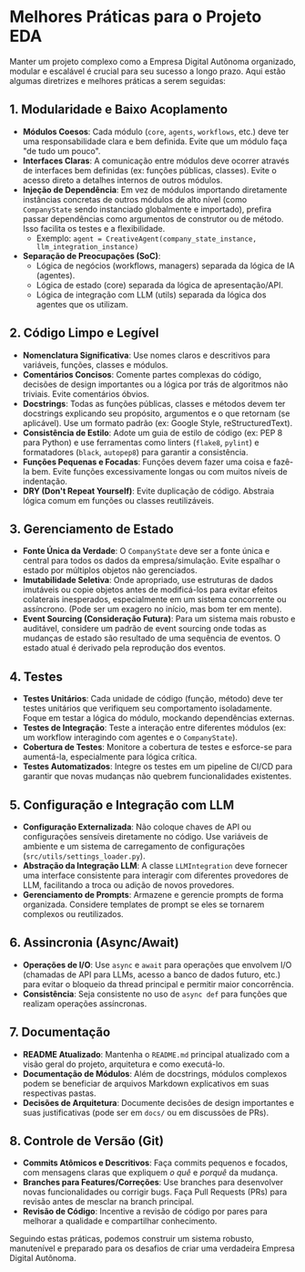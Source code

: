 # Melhores Práticas para o Projeto EDA

Manter um projeto complexo como a Empresa Digital Autônoma organizado, modular e escalável é crucial para seu sucesso a longo prazo. Aqui estão algumas diretrizes e melhores práticas a serem seguidas:

## 1. Modularidade e Baixo Acoplamento

-   **Módulos Coesos**: Cada módulo (`core`, `agents`, `workflows`, etc.) deve ter uma responsabilidade clara e bem definida. Evite que um módulo faça "de tudo um pouco".
-   **Interfaces Claras**: A comunicação entre módulos deve ocorrer através de interfaces bem definidas (ex: funções públicas, classes). Evite o acesso direto a detalhes internos de outros módulos.
-   **Injeção de Dependência**: Em vez de módulos importando diretamente instâncias concretas de outros módulos de alto nível (como `CompanyState` sendo instanciado globalmente e importado), prefira passar dependências como argumentos de construtor ou de método. Isso facilita os testes e a flexibilidade.
    -   Exemplo: `agent = CreativeAgent(company_state_instance, llm_integration_instance)`
-   **Separação de Preocupações (SoC)**:
    -   Lógica de negócios (workflows, managers) separada da lógica de IA (agentes).
    -   Lógica de estado (core) separada da lógica de apresentação/API.
    -   Lógica de integração com LLM (utils) separada da lógica dos agentes que os utilizam.

## 2. Código Limpo e Legível

-   **Nomenclatura Significativa**: Use nomes claros e descritivos para variáveis, funções, classes e módulos.
-   **Comentários Concisos**: Comente partes complexas do código, decisões de design importantes ou a lógica por trás de algoritmos não triviais. Evite comentários óbvios.
-   **Docstrings**: Todas as funções públicas, classes e métodos devem ter docstrings explicando seu propósito, argumentos e o que retornam (se aplicável). Use um formato padrão (ex: Google Style, reStructuredText).
-   **Consistência de Estilo**: Adote um guia de estilo de código (ex: PEP 8 para Python) e use ferramentas como linters (`flake8`, `pylint`) e formatadores (`black`, `autopep8`) para garantir a consistência.
-   **Funções Pequenas e Focadas**: Funções devem fazer uma coisa e fazê-la bem. Evite funções excessivamente longas ou com muitos níveis de indentação.
-   **DRY (Don't Repeat Yourself)**: Evite duplicação de código. Abstraia lógica comum em funções ou classes reutilizáveis.

## 3. Gerenciamento de Estado

-   **Fonte Única da Verdade**: O `CompanyState` deve ser a fonte única e central para todos os dados da empresa/simulação. Evite espalhar o estado por múltiplos objetos não gerenciados.
-   **Imutabilidade Seletiva**: Onde apropriado, use estruturas de dados imutáveis ou copie objetos antes de modificá-los para evitar efeitos colaterais inesperados, especialmente em um sistema concorrente ou assíncrono. (Pode ser um exagero no início, mas bom ter em mente).
-   **Event Sourcing (Consideração Futura)**: Para um sistema mais robusto e auditável, considere um padrão de event sourcing onde todas as mudanças de estado são resultado de uma sequência de eventos. O estado atual é derivado pela reprodução dos eventos.

## 4. Testes

-   **Testes Unitários**: Cada unidade de código (função, método) deve ter testes unitários que verifiquem seu comportamento isoladamente. Foque em testar a lógica do módulo, mockando dependências externas.
-   **Testes de Integração**: Teste a interação entre diferentes módulos (ex: um workflow interagindo com agentes e o `CompanyState`).
-   **Cobertura de Testes**: Monitore a cobertura de testes e esforce-se para aumentá-la, especialmente para lógica crítica.
-   **Testes Automatizados**: Integre os testes em um pipeline de CI/CD para garantir que novas mudanças não quebrem funcionalidades existentes.

## 5. Configuração e Integração com LLM

-   **Configuração Externalizada**: Não coloque chaves de API ou configurações sensíveis diretamente no código. Use variáveis de ambiente e um sistema de carregamento de configurações (`src/utils/settings_loader.py`).
-   **Abstração da Integração LLM**: A classe `LLMIntegration` deve fornecer uma interface consistente para interagir com diferentes provedores de LLM, facilitando a troca ou adição de novos provedores.
-   **Gerenciamento de Prompts**: Armazene e gerencie prompts de forma organizada. Considere templates de prompt se eles se tornarem complexos ou reutilizados.

## 6. Assincronia (Async/Await)

-   **Operações de I/O**: Use `async` e `await` para operações que envolvem I/O (chamadas de API para LLMs, acesso a banco de dados futuro, etc.) para evitar o bloqueio da thread principal e permitir maior concorrência.
-   **Consistência**: Seja consistente no uso de `async def` para funções que realizam operações assíncronas.

## 7. Documentação

-   **README Atualizado**: Mantenha o `README.md` principal atualizado com a visão geral do projeto, arquitetura e como executá-lo.
-   **Documentação de Módulos**: Além de docstrings, módulos complexos podem se beneficiar de arquivos Markdown explicativos em suas respectivas pastas.
-   **Decisões de Arquitetura**: Documente decisões de design importantes e suas justificativas (pode ser em `docs/` ou em discussões de PRs).

## 8. Controle de Versão (Git)

-   **Commits Atômicos e Descritivos**: Faça commits pequenos e focados, com mensagens claras que expliquem *o quê* e *porquê* da mudança.
-   **Branches para Features/Correções**: Use branches para desenvolver novas funcionalidades ou corrigir bugs. Faça Pull Requests (PRs) para revisão antes de mesclar na branch principal.
-   **Revisão de Código**: Incentive a revisão de código por pares para melhorar a qualidade e compartilhar conhecimento.

Seguindo estas práticas, podemos construir um sistema robusto, manutenível e preparado para os desafios de criar uma verdadeira Empresa Digital Autônoma.
